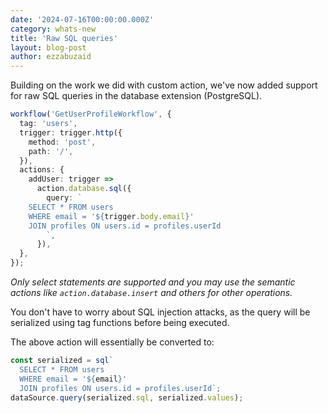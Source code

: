```yaml
---
date: '2024-07-16T00:00:00.000Z'
category: whats-new
title: 'Raw SQL queries'
layout: blog-post
author: ezzabuzaid
---
```


Building on the work we did with custom action, we've now added support for raw SQL queries in the database extension (PostgreSQL).

```ts
workflow('GetUserProfileWorkflow', {
  tag: 'users',
  trigger: trigger.http({
    method: 'post',
    path: '/',
  }),
  actions: {
    addUser: trigger =>
      action.database.sql({
        query: `
    SELECT * FROM users
    WHERE email = '${trigger.body.email}'
    JOIN profiles ON users.id = profiles.userId
        `,
      }),
  },
});
```

_Only select statements are supported and you may use the semantic actions like `action.database.insert` and others for other operations._

You don't have to worry about SQL injection attacks, as the query will be serialized using tag functions before being executed.

The above action will essentially be converted to:

```ts
const serialized = sql`
  SELECT * FROM users
  WHERE email = '${email}'
  JOIN profiles ON users.id = profiles.userId`;
dataSource.query(serialized.sql, serialized.values);
```
